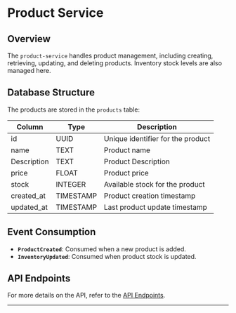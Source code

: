 # Product Service

## Overview
The `product-service` handles product management, including creating, retrieving, updating, and deleting products. Inventory stock levels are also managed here.

## Database Structure
The products are stored in the `products` table:

| Column     | Type     | Description                    |
|------------|----------|--------------------------------|
| id         | UUID     | Unique identifier for the product |
| name       | TEXT     | Product name                   |
| Description| TEXT     | Product Description            |
| price      | FLOAT    | Product price                  |
| stock      | INTEGER  | Available stock for the product |
| created_at | TIMESTAMP | Product creation timestamp     |
| updated_at | TIMESTAMP | Last product update timestamp  |

## Event Consumption
- **`ProductCreated`**: Consumed when a new product is added.
- **`InventoryUpdated`**: Consumed when product stock is updated.

## API Endpoints
For more details on the API, refer to the [API Endpoints](api-endpoints.md).

---
